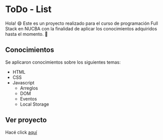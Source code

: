 # ToDo - List
Hola! 😄 Este es un proyecto realizado para el curso de programación Full Stack en NUCBA con la finalidad de aplicar los conocimientos adquiridos hasta el momento. 💪

## Conocimientos 
Se aplicaron conocimientos sobre los siguientes temas:

 - HTML
 - CSS
 - Javascript
	 - Arreglos
	 - DOM
	 - Eventos
	 - Local Storage

## Ver proyecto
Hacé click [aquí](todolist.nicomauvecin.com.ar)
